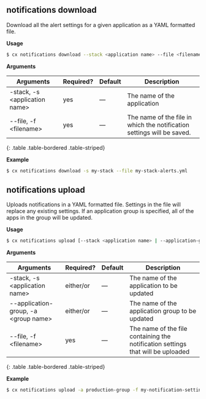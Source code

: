 ## notifications download

Download all the alert settings for a given application as a YAML formatted file.

**Usage**

```bash
$ cx notifications download --stack <application name> --file <filename>
```

**Arguments**

| Arguments | Required? | Default | Description |
| --- | --- | --- | --- |
| -stack, -s \<application name\> | yes | — | The name of the application |
| --file, -f \<filename\> | yes | — | The name of the file in which the notification settings will be saved. |
{: .table .table-bordered .table-striped}

**Example**

```bash
$ cx notifications download -s my-stack --file my-stack-alerts.yml
```

## notifications upload

Uploads notifications in a YAML formatted file. Settings in the file will replace any existing settings. If an application group is specified, all of the apps in the group will be updated.

**Usage**

```bash
$ cx notifications upload [--stack <application name> | --application-group <group name>] --file <filename>
```

**Arguments**

| Arguments | Required? | Default | Description |
| --- | --- | --- | --- |
| -stack, -s \<application name\> | either/or | — | The name of the application to be updated  |
| --application-group, -a \<group name\> | either/or | — | The name of the application group to be updated |
| --file, -f \<filename\> | yes | — | The name of the file containing the notification settings that will be uploaded |
{: .table .table-bordered .table-striped}

**Example**

```bash
$ cx notifications upload -a production-group -f my-notification-settings.yml
```